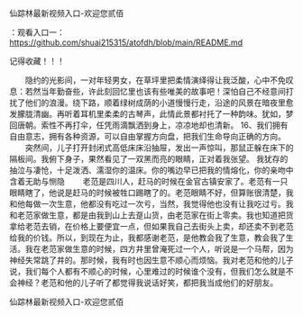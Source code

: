仙踪林最新视频入口-欢迎您贰佰

：观看入口一：https://github.com/shuai215315/atofdh/blob/main/README.md


记得收藏！！！



　　隐约的光影间，一对年轻男女，在草坪里把柔情演绎得让我泛酸，心中不免叹息：若然当年勤奋些，许此刻回忆里也该有些唯美的故事吧！深怕自己不经意间打扰了他们的浪漫。绕下路，顺着绿树成荫的小道慢慢行走，沿途的风景在暗夜里愈发朦胧清幽。再听着耳机里柔柔的古琴声，此情此景都衬托了一种韵味。犹如，梦回唐朝。索性不再打伞，任凭雨滴飘洒到身上，凉凉地却也清新。
	16、我们拥有自由意志，拥有各种资源，可以自由掌握方向盘，把我们生命导向正确的方向。
　　突然间，儿子打开封闭式高低床床沿抽屉，发出一声惊叫，那鼠正躲在床下的隔板间。我俯下身子，果然看见了一双黑而亮的眼睛，正对着我张望。
我犹存的抽泣与凄怆，十足泼洒、濡湿你的温床。你的嘴边早已把我的情熔化，你的亲吻中含着无助与恻隐
　　老范是四川人，赶马的时候在金官古镇安家了。老范有一只眼睛瞎了，他说是赶马的时候被牲口踢瞎了的。老范眼睛不好，但算账很清楚，我和他每做一次生意，他都没有吃过一次亏，当然，我觉得他也没有让我吃过亏。我和老范家做生意，都是由我到山上去趸山货，由老范家在街上零卖。我也知道把货拿给老范去销，在价格上要便宜一点，但如果我自己去街头上卖，却还卖不到老范给我的价钱。所以，到现在为止，我都感谢老范，是他教会我了生意，教会我了生活。我在老范家做生意的时候，四方井里曾淹死过一个人，听说是一个马帮，因为神经失常跳了井的。那时候，我有时也因生意不顺心而烦恼。我对老范和他的儿子说，我们每个人都有不顺心的时候，心里难过的时候谁个没有，但我们怎么就是不会神经？老范和他的儿子听了都觉得我说话好笑，都把我当成他们的好朋友。







仙踪林最新视频入口-欢迎您贰佰
